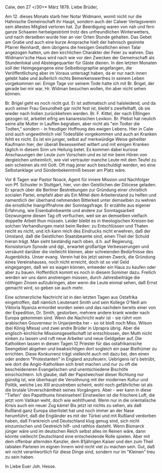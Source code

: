  Calw, den 27 </30>* März 1878.
Liebe Brüder,

Am 12. dieses Monats starb hier Notar Widmann, womit nicht nur die Hahnische Gemeinschaft ihr Haupt, sondern auch der Calwer Verlagsverein sein ältestes Mitglied verloren hat. Zur Beerdigung waren von nah und fern ganze Schaaren herbeigeströmt trotz des unfreundlichen Winterwetters, und nach derselben wurde hier an vier Orten Stunde gehalten. Das Gebet am Grabe und auch eine kurze Ansprache hielt der hahnisch gesinnte Pfarrer Reinhardt, dem übrigens die hiesigen Geistlichen einen Talar angezogen hatten, um den kirchlichen Charakter der Feier zu wahren. Das Widmann'sche Haus wird nach wie vor den Zwecken der Gemeinschaft als Stundenlokal und Absteigequartier für Gäste dienen. In den letzten Monaten soll der Heimgegangene eine Selbstbiographie angefangen, die Veröffentlichung aber im Voraus untersagt haben, da er nur nach innen gelebt habe und äußerlich nichts Bemerkenswerthes in seinem Leben vorgekommen sei. Einige Tage vor seinem Tode hatte ich mit Br. Brigel, der gerade bei mir war, Hr. Widman besuchen wollen, ihn aber nicht sehen können.

Br. Brigel geht es noch nicht gut. Er ist asthmatisch und halsleidend, und da auch seiner Frau Gesundheit gar nicht fest ist, bleibt's zweifelhaft, ob sie wieder nach Indien zurückkehren werden. Br. F. Kittel, der nach Eßlingen gezogen ist, arbeitet eifrig am kanaresischen Lexikon. Br. Plebst hat neulich seine alte Mutter in Lauffen begraben, aber nicht als "ein Todter die Todten," sondern - in freudiger Hoffnung des ewigen Lebens. Hier in Calw sind auch ungewöhnlich viel Todesfälle vorgekommen und auch an Kranken fehlt es nicht. Es ist ein junger, selbst auf merkwürdige Weise geheilter Kaufmann hier, der überall Besessenheit wittert und mit einigen Kranken täglich in diesem Sinn um Heilung betet. Es kommen dabei kuriose Anschauungen der Leute zum Vorschein und es ist mir beim Hören von dergleichen unheimlich, wie viel vertrauter manche Leute mit dem Teufel zu sein scheinen als mit Gott. Oft mag jener auch beschuldigt werden, wo eine Selbstanklage und Sündenbekenntniß besser am Platz wäre.

Vor 8 Tagen war Pastor Noack, Agent für innere Mission und Nachfolger von Pf. Schuster in Stuttgart, hier, von den Geistlichen der Diöcese geladen. Er sprach über die Berliner Bestrebungen zur Gründung einer christlich socialen Partei, empfahl aber als Ein Mittel dem Arbeiterstand zu helfen und namentlich der überhand nehmenden Bitterkeit unter demselben zu wehren die ernstliche Inangriffnahme der Sonntagsfrage. Er erzählte aus eigener Erfahrung, wie Eisenbahnbeamte und andere zur Sonntagsarbeit Gezwungene diesen Tag oft verfluchen, weil sie an demselben vielfach doppelte Arbeit thun müssen. Leider bleibt es in theologischen Kreisen bei solchen Verhandlungen meist beim Reden: zu Entschlüssen und Thaten reicht es nicht, und ich kann mich des Eindrucks nicht erwehren, daß der Umstand, daß die Geistlichen Staatsbeamte sind, einen Theil der Schuld hieran trägt. Man sieht beständig nach oben, d.h. auf Regierung, Konsistorium Synode und dgl., erwartet großartige Verbesserungen und versäumt darüber die vielleicht kleinen, aber schreienden Bedürfnisse des Augenblicks. Unser evang. Verein hat bis jetzt seinen Zweck, die Gründung eines Vereinshauses, noch nicht erreicht, doch ist so viel Geld eingegangen, daß wir es wagen können, entweder ein Haus zu kaufen oder aber zu bauen. Hoffentlich kommt es noch in diesem Sommer dazu. Freilich werden wir uns dann anstrengen müssen, durch Jahresbeiträge die nöthigen Zinsen aufzubringen, aber wenn die Leute einmal sehen, daß Ernst gemacht wird, so geben sie auch mehr.

Eine schmerzliche Nachricht ist in den letzten Tagen aus Ostafrika eingetroffen, daß nämlich Lieutenant Smith und sein Kollege O'Neill am Viktoria Nyanza ermordet worden seien und das nachdem bereits einer von der Expedition, Dr. Smith, gestorben, mehrere andere krank wieder nach Europa gekommen sind. Wenn die Nachricht wahr ist - sie rührt vom arabischen Gouverneur in Unjanjemba her - so ist bloß noch Miss. Wilson (bei König Mtesa) und zwei andre Brüder in Uprapra übrig. Aber die englisch-kirchliche Missionsgesellschaft ist entschlossen, den Muth nicht sinken zu lassen und ruft neue Arbeiter und neue Geldgeber auf. Die Katholiken lassen in diesen Tagen 12 Priester für das ostafrikanische Seengebiet abgehen und beabsichtigen dort sogleich ein paar Bisthümer zu errichten. Diese Konkurrenz trägt vielleicht auch mit dazu bei, den einen oder andern "Protestanten" in England anzufeuern. Uebrigens ist's betrübt, wie dort die Anglo-Katholiken sich breit machen und nur zu oft die bescheideneren Evangelischen und unentschiedene Bischöfe einschüchtern. Ich glaube, daß der Papstwechsel dieser Richtung nur günstig ist, wie überhaupt die Versöhnung mit der modernen Kultur und Politik, welche Leo XIII anzustreben scheint, wohl noch gefährlicher ist als die brutale Unverschämtheit seines Vorgängers. Aber - wer kann in diese "Tiefen" des Papstthums hineinsehen! Einstweilen ist die frischere Luft, die jetzt vom Vatikan weht, doch wie wohlthuend. 
Wenn nur in die orientalische Krisis auch ein neuer Zug käme! Bis jetzt ist nichts zu sehen, als daß Rußland ganz Europa überlistet hat und noch immer an der Nase herumführt, daß die Engländer es mit der Türkei und mit Rußland verdorben haben, daß Frankreich und Deutschland klug genug sind, sich nicht einzumischen und Oestreich hilf- und rathlos dasteht. Wenn Bismarck jünger wäre und im deutschen Reich selbst alles im Reinen wäre, dann könnte vielleicht Deutschland eine entscheidende Rolle spielen. Aber mit dem offenbar alternden Kanzler, dem 81jährigen Kaiser und den zum Theil rabiaten Parteien im eignen Innern wird nicht viel zu machen sein. Gut, daß wir nicht verantwortlich für diese Dinge sind, sondern nur im "Kleinen" treu zu sein haben.

 In Liebe Euer Joh. Hesse.
